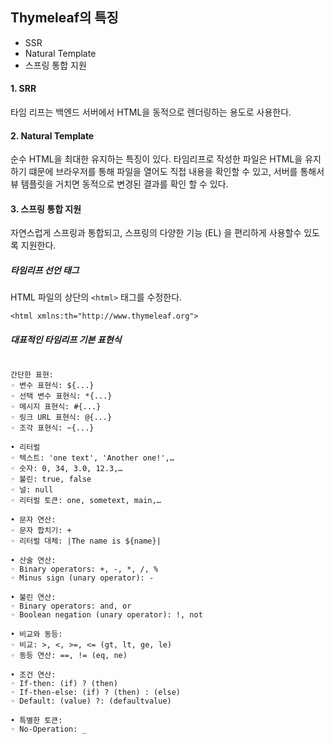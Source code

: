 
## Thymeleaf의 특징

+ SSR
+ Natural Template
+ 스프링 통합 지원


#### 1. SRR
타임 리프는 백엔드 서버에서 HTML을 동적으로 렌더링하는 용도로 사용한다.

#### 2. Natural Template
순수 HTML을 최대한 유지하는 특징이 있다.
타임리프로 작성한 파일은 HTML을 유지하기 떄문에 브라우저를 통해 파일을 열어도 직접 내용을 확인할 수 있고, 
서버를 통해서 뷰 템플릿을 거치면 동적으로 변경된 결과를 확인 할 수 있다.


#### 3. 스프링 통합 지원
자연스럽게 스프링과 통합되고, 스프링의 다양한 기능 (EL) 을 편리하게 사용할수 있도록 지원한다.


##### 타임리프 선언 태그
HTML 파일의 상단의 `<html>` 태그를 수정한다.
```
<html xmlns:th="http://www.thymeleaf.org">
```


##### 대표적인 타임리프 기본 표현식
```

간단한 표현:
◦ 변수 표현식: ${...}
◦ 선택 변수 표현식: *{...}
◦ 메시지 표현식: #{...}
◦ 링크 URL 표현식: @{...}
◦ 조각 표현식: ~{...}

• 리터럴
◦ 텍스트: 'one text', 'Another one!',…
◦ 숫자: 0, 34, 3.0, 12.3,…
◦ 불린: true, false
◦ 널: null
◦ 리터럴 토큰: one, sometext, main,…

• 문자 연산:
◦ 문자 합치기: +
◦ 리터럴 대체: |The name is ${name}|

• 산술 연산:
◦ Binary operators: +, -, *, /, %
◦ Minus sign (unary operator): -

• 불린 연산:
◦ Binary operators: and, or
◦ Boolean negation (unary operator): !, not

• 비교와 동등:
◦ 비교: >, <, >=, <= (gt, lt, ge, le)
◦ 동등 연산: ==, != (eq, ne)

• 조건 연산:
◦ If-then: (if) ? (then)
◦ If-then-else: (if) ? (then) : (else)
◦ Default: (value) ?: (defaultvalue)

• 특별한 토큰:
◦ No-Operation: _

```
